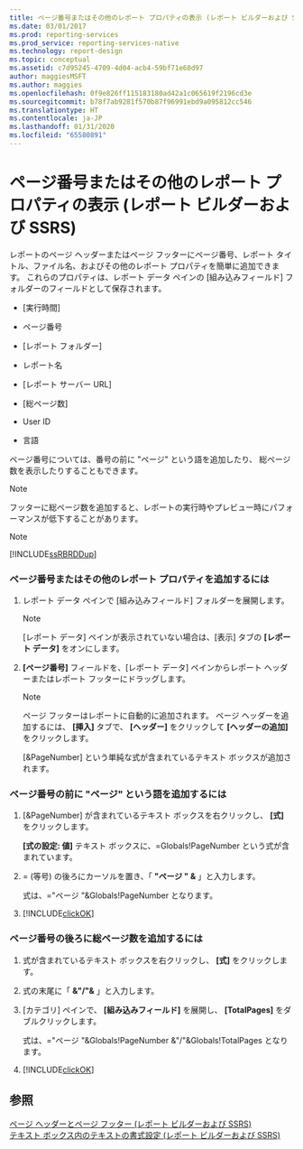 ```yaml
---
title: ページ番号またはその他のレポート プロパティの表示 (レポート ビルダーおよび SSRS) | Microsoft Docs
ms.date: 03/01/2017
ms.prod: reporting-services
ms.prod_service: reporting-services-native
ms.technology: report-design
ms.topic: conceptual
ms.assetid: c7d95245-4709-4d04-acb4-59bf71e60d97
author: maggiesMSFT
ms.author: maggies
ms.openlocfilehash: 0f9e826ff115183180ad42a1c065619f2196cd3e
ms.sourcegitcommit: b78f7ab9281f570b87f96991ebd9a095812cc546
ms.translationtype: HT
ms.contentlocale: ja-JP
ms.lasthandoff: 01/31/2020
ms.locfileid: "65580891"
---
```

# <a name="display-page-numbers-or-other-report-properties-report-builder-and-ssrs"></a>ページ番号またはその他のレポート プロパティの表示 (レポート ビルダーおよび SSRS)
  レポートのページ ヘッダーまたはページ フッターにページ番号、レポート タイトル、ファイル名、およびその他のレポート プロパティを簡単に追加できます。 これらのプロパティは、レポート データ ペインの [組み込みフィールド] フォルダーのフィールドとして保存されます。  
  
-   [実行時間]  
  
-   ページ番号  
  
-   [レポート フォルダー]  
  
-   レポート名  
  
-   [レポート サーバー URL]  
  
-   [総ページ数]  
  
-   User ID  
  
-   言語  
  
 ページ番号については、番号の前に "ページ" という語を追加したり、 総ページ数を表示したりすることもできます。  
  
> [!NOTE]  
>  フッターに総ページ数を追加すると、レポートの実行時やプレビュー時にパフォーマンスが低下することがあります。  
  
> [!NOTE]  
>  [!INCLUDE[ssRBRDDup](../../includes/ssrbrddup-md.md)]  
  
### <a name="to-add-a-page-number-or-other-report-properties"></a>ページ番号またはその他のレポート プロパティを追加するには  
  
1.  レポート データ ペインで [組み込みフィールド] フォルダーを展開します。  
  
    > [!NOTE]  
    >  [レポート データ] ペインが表示されていない場合は、[表示] タブの **[レポート データ]** をオンにします。  
  
2.  **[ページ番号]** フィールドを、[レポート データ] ペインからレポート ヘッダーまたはレポート フッターにドラッグします。  
  
    > [!NOTE]  
    >  ページ フッターはレポートに自動的に追加されます。 ページ ヘッダーを追加するには、 **[挿入]** タブで、 **[ヘッダー]** をクリックして **[ヘッダーの追加]** をクリックします。  
    >   
    >  [&PageNumber] という単純な式が含まれているテキスト ボックスが追加されます。  
  
### <a name="to-add-the-word-page-before-the-page-number"></a>ページ番号の前に "ページ" という語を追加するには  
  
1.  [&PageNumber] が含まれているテキスト ボックスを右クリックし、 **[式]** をクリックします。  
  
     **[式の設定: 値]** テキスト ボックスに、=Globals!PageNumber という式が含まれています。  
  
2.  = (等号) の後ろにカーソルを置き、「 **"ページ " &** 」と入力します。  
  
     式は、="ページ "&Globals!PageNumber となります。  
  
3.  [!INCLUDE[clickOK](../../includes/clickok-md.md)]  
  
### <a name="to-add-total-number-of-pages-after-the-page-number"></a>ページ番号の後ろに総ページ数を追加するには  
  
1.  式が含まれているテキスト ボックスを右クリックし、 **[式]** をクリックします。  
  
2.  式の末尾に「 **&"/"&** 」と入力します。  
  
3.  [カテゴリ] ペインで、 **[組み込みフィールド]** を展開し、 **[TotalPages]** をダブルクリックします。  
  
     式は、="ページ "&Globals!PageNumber &"/"&Globals!TotalPages となります。  
  
4.  [!INCLUDE[clickOK](../../includes/clickok-md.md)]  
  
## <a name="see-also"></a>参照  
 [ページ ヘッダーとページ フッター &#40;レポート ビルダーおよび SSRS&#41;](../../reporting-services/report-design/page-headers-and-footers-report-builder-and-ssrs.md)   
 [テキスト ボックス内のテキストの書式設定 &#40;レポート ビルダーおよび SSRS&#41;](../../reporting-services/report-design/format-text-in-a-text-box-report-builder-and-ssrs.md)  
  
  
